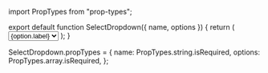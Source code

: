 import PropTypes from "prop-types";

export default function SelectDropdown({ name, options }) {
  return (
    <select name={name}>
      {options.map((option, index) => (
        <option value={option.value} key={index}>
          {option.label}
        </option>
      ))}
    </select>
  );
}

SelectDropdown.propTypes = {
  name: PropTypes.string.isRequired,
  options: PropTypes.array.isRequired,
};
